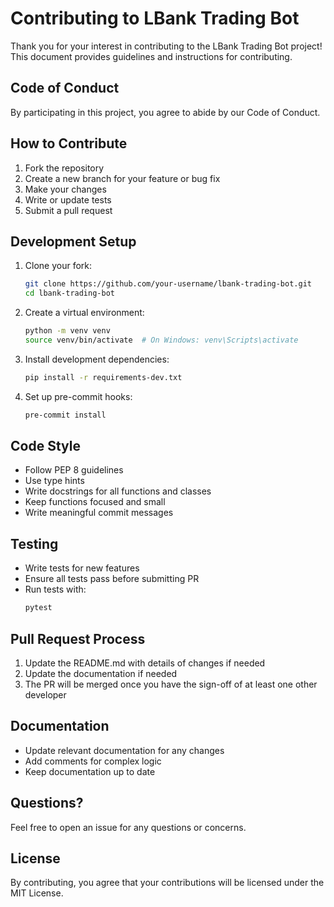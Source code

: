 # Contributing to LBank Trading Bot

Thank you for your interest in contributing to the LBank Trading Bot project! This document provides guidelines and instructions for contributing.

## Code of Conduct

By participating in this project, you agree to abide by our Code of Conduct.

## How to Contribute

1. Fork the repository
2. Create a new branch for your feature or bug fix
3. Make your changes
4. Write or update tests
5. Submit a pull request

## Development Setup

1. Clone your fork:
   ```bash
   git clone https://github.com/your-username/lbank-trading-bot.git
   cd lbank-trading-bot
   ```

2. Create a virtual environment:
   ```bash
   python -m venv venv
   source venv/bin/activate  # On Windows: venv\Scripts\activate
   ```

3. Install development dependencies:
   ```bash
   pip install -r requirements-dev.txt
   ```

4. Set up pre-commit hooks:
   ```bash
   pre-commit install
   ```

## Code Style

- Follow PEP 8 guidelines
- Use type hints
- Write docstrings for all functions and classes
- Keep functions focused and small
- Write meaningful commit messages

## Testing

- Write tests for new features
- Ensure all tests pass before submitting PR
- Run tests with:
  ```bash
  pytest
  ```

## Pull Request Process

1. Update the README.md with details of changes if needed
2. Update the documentation if needed
3. The PR will be merged once you have the sign-off of at least one other developer

## Documentation

- Update relevant documentation for any changes
- Add comments for complex logic
- Keep documentation up to date

## Questions?

Feel free to open an issue for any questions or concerns.

## License

By contributing, you agree that your contributions will be licensed under the MIT License. 